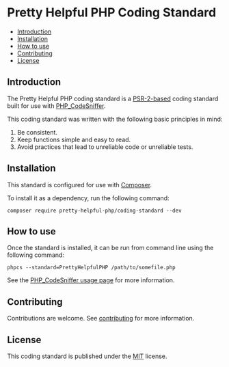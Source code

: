# Pretty Helpful PHP Coding Standard

* [Introduction](#introduction)
* [Installation](#installation)
* [How to use](#how-to-use)
* [Contributing](#contributing)
* [License](#license)

## Introduction

The Pretty Helpful PHP coding standard is a [PSR-2-based](https://www.php-fig.org/psr/psr-2/) coding standard built for use with [PHP_CodeSniffer](https://github.com/squizlabs/PHP_CodeSniffer).

This coding standard was written with the following basic principles in mind:
1) Be consistent.
2) Keep functions simple and easy to read.
3) Avoid practices that lead to unreliable code or unreliable tests.

## Installation

This standard is configured for use with [Composer](http://getcomposer.org).

To install it as a dependency, run the following command:
```
composer require pretty-helpful-php/coding-standard --dev
```

## How to use

Once the standard is installed, it can be run from command line using the following command:

```
phpcs --standard=PrettyHelpfulPHP /path/to/somefile.php
```

See the [PHP_CodeSniffer usage page](https://github.com/squizlabs/PHP_CodeSniffer/wiki/Usage) for more information.

## Contributing

Contributions are welcome. See [contributing](.github/CONTRIBUTING.md) for more information.

## License

This coding standard is published under the [MIT](LICENSE) license.
